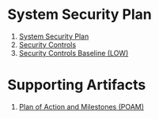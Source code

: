 
# System Security Plan

1. [System Security Plan](./MarkdownFiles/SystemSecurityPlan.md)
2. [Security Controls](./MarkdownFiles/SecurityControls.md)
3. [Security Controls Baseline (LOW)](./Artifacts/ControlsBaselineLOW.csv)

# Supporting Artifacts

1. [Plan of Action and Milestones (POAM)](./Artifacts/POAM.csv)

